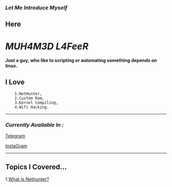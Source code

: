 ### ***Let Me Introduce Myself***
## **Here**

# ***MUH4M3D L4FeeR***

**Just a guy, who like to scripting or automating something 
depends on linux.**

## **I Love**
        1.NetHunter,
        2.Custom Rom,
        3.Kernel Compiling,
        4.Wifi Hacking.


* * * 
### *Currently Available In :*

   [Telegram](https://t.me/kali_nethunter_android)

   [InstaGram](instagram.com/ig_lafeer)

* * *

## **Topics I Covered...**

  1.[What Is Nethunter?](nethunter.md)
